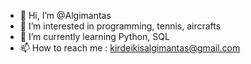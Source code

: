 - 👋 Hi, I’m @Algimantas
- 👀 I’m interested in programming, tennis, aircrafts
- 🌱 I’m currently learning Python, SQL
- 📫 How to reach me : kirdeikisalgimantas@gmail.com

<!---
Alg1mantas/Alg1mantas is a ✨ special ✨ repository because its `README.md` (this file) appears on your GitHub profile.
You can click the Preview link to take a look at your changes.
--->
